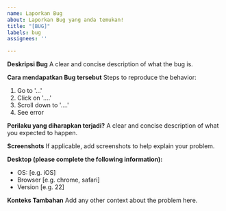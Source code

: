 ```yaml
---
name: Laporkan Bug
about: Laporkan Bug yang anda temukan!
title: "[BUG]"
labels: bug
assignees: ''

---
```


**Deskripsi Bug**
A clear and concise description of what the bug is.

**Cara mendapatkan Bug tersebut**
Steps to reproduce the behavior:
1. Go to '...'
2. Click on '....'
3. Scroll down to '....'
4. See error

**Perilaku yang diharapkan terjadi?**
A clear and concise description of what you expected to happen.

**Screenshots**
If applicable, add screenshots to help explain your problem.

**Desktop (please complete the following information):**
 - OS: [e.g. iOS]
 - Browser [e.g. chrome, safari]
 - Version [e.g. 22]

**Konteks Tambahan**
Add any other context about the problem here.
